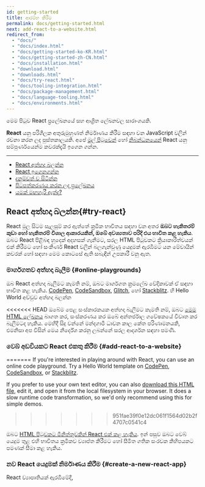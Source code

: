 ```yaml
---
id: getting-started
title: ආරම්භ කිරීම
permalink: docs/getting-started.html
next: add-react-to-a-website.html
redirect_from:
  - "docs/"
  - "docs/index.html"
  - "docs/getting-started-ko-KR.html"
  - "docs/getting-started-zh-CN.html"
  - "docs/installation.html"
  - "download.html"
  - "downloads.html"
  - "docs/try-react.html"
  - "docs/tooling-integration.html"
  - "docs/package-management.html"
  - "docs/language-tooling.html"
  - "docs/environments.html"
---
```


මෙම පිටුව React ප්‍රලේඛනයේ සහ ආශ්‍රිත ලේඛනවල සාරාංශයකි.

**React** යනු පරිශීලක අතුරුමුහුණත් නිර්මාණය කිරීම සඳහා වන JavaScript වලින් රචනා කරන ලද පුස්තකාලයකි. අපේ [මුල් පිටුවෙන්](/) හෝ [නිබන්ධනයෙන්](/tutorial/tutorial.html) React යනු සම්පුර්ණයෙන්ම කවරක්දැයි ඉගෙන ගන්න.

---

- [React අත්හදා බලන්න](#try-react)
- [React ඉගෙනගන්න](#learn-react)
- [දැනුම්වත් ව සිටින්න](#staying-informed)
- [පිටපත්කරණය කරන ලද ප්‍රලේඛනය](#versioned-documentation)
- [යමක් මඟහැරී ඇත්ද?](#something-missing)

## React අත්හදා බලන්න{#try-react}
React මුල සිටම සැලසුම් කර ඇත්තේ ක්‍රමික භාවිතය සඳහා වන අතර **ඔබට හැකිතරම් කුඩා හෝ හැකිතරම් විශාල ආකාරයකින්, ඔබේ අවශ්‍යතාව පරිදි එය භාවිත කළ හැකිය**. ඔබට React පිළිබඳ හුදෙක් අදහසක් ගැනීමට, සරල HTML පිටුවකට ක්‍රියාකාරීත්වයක් එක් කිරීමට හෝ සංකීර්ණ React වලින් බලගැන්වුණු යෙදුමක් ඇරඹීමට යන මේවායින් කවරක් හෝ සඳහා මෙම කොටසේ ඇති සබැඳීන් උපකාරී වනු ඇත. 

### මාර්ගගතව අත්හදා බැලීම {#online-playgrounds}

ඔබ React අත්හදා බැලීමට කැමති නම්, ඔබට මාර්ගගත ක්‍රමලේඛ වේදිකාවක් ඒ සඳහා භාවිත කළ හැකිය. 
[CodePen](codepen://hello-world), [CodeSandbox](https://codesandbox.io/s/new), [Glitch](https://glitch.com/edit/#!/remix/starter-react-template), හෝ [Stackblitz](https://stackblitz.com/fork/react). හි Hello World අච්චුව අත්හදා බලන්න

<<<<<<< HEAD
ඔබේම පෙළ සංස්කාරකයක අත්හදා බැලීමට කැමති නම්, ඔබට [මෙම HTML ලේඛනය](https://raw.githubusercontent.com/reactjs/reactjs.org/master/static/html/single-file-example.html) බාගත කර, සංස්කරණය කර ඔබේ අන්තර්ජාල ගවේෂකයේ විවෘත කර බැලීමටද හැකිය. මෙහිදී සිදු වන්නේ මන්දගාමී ධාවන කාල කේත පරිණාමනයකි, එමනිසා අප විසින් මෙය නිර්දේශ කරනු ලබන්නේ සරල ආදර්ශන සඳහා පමණි.

### වෙබ් අඩවියකට React එකතු කිරීම {#add-react-to-a-website}
=======
If you're interested in playing around with React, you can use an online code playground. Try a Hello World template on [CodePen](codepen://hello-world), [CodeSandbox](https://codesandbox.io/s/new), or [Stackblitz](https://stackblitz.com/fork/react).

If you prefer to use your own text editor, you can also [download this HTML file](https://raw.githubusercontent.com/reactjs/reactjs.org/main/static/html/single-file-example.html), edit it, and open it from the local filesystem in your browser. It does a slow runtime code transformation, so we'd only recommend using this for simple demos.
>>>>>>> 951fae39f0e12dc061f1564d02b2f4707c0541c4

ඔබට [HTML පිටුවකට මිනිත්තුවකින් React එක් කළ හැකිය](/docs/add-react-to-a-website.html). ඉන් පසුව ඔබට වෙබ් යෙදුම තුළ එහි භාවිතය ක්‍රමිකව ව්‍යාප්ත කිරීමට හෝ සීමිත ගතික සංරචක කිහිපයකට පමණක් සීමා කළ හැකිය.

### නව React යෙදුමක් නිර්මාණය කිරීම {#create-a-new-react-app}

React ව්‍යාපෘතියක් ඇරඹීමේදී, [<script> ටැග අන්තර්ගත සරල HTML පිටුවක්](/docs/add-react-to-a-website.html) ම හොඳම විකල්පය වනු ඇත. එය සකස් කර ගැනීමට ගත වන්නේ මිනිත්තුවක් පමණි!

නමුත් ඔබේ යෙදුම වර්ධනය වත්ම, ඔබට වඩාත් ඒකාබද්ධ ව්‍යාපෘති සැකසුමක් සලකා බැලීමට බොහෝ දුරට සිදුවනු ඇත. විශාල පරිමාණයේ යෙදුම් සඳහා අප විසින් නිර්දේශ කරන JavaScript උපාංග කට්ටල කිහිපයක්ම ඇත. එම සෑම කට්ටලයකටම අල්ප අමතර සැකසුමක් හෝ කිසිදු අමතර සැකසුමකින් තොරව ක්‍රියාත්මක විය හැකි අතර පොහොසත් React පද්ධතියේ උපරිම වාසිය ලබා ගැනීමට ද ඔබට ඉඩ සලසයි. [කෙසේදැයි ඉගෙනගන්න](/docs/create-a-new-react-app.html)

## React ඉගෙනගන්න {#learn-react}

React ඉගෙනීමට විවිධ පසුබිම් සහිත සහ විවිධ ඉගෙනුම් ආකාර අනුගමනය කරන පුද්ගලයන් පැමිණෙති. ඔබ වඩාත් ප්‍රිය කරන්නේ වඩා සෛද්ධාන්තික හෝ ප්‍රායෝගික ක්‍රමවේදයක්ද යන්න මත, මෙම කොටස ඔබට ප්‍රයෝජනවත් වනු ඇතැයි අපි විශ්වාස කරමු.

* ඔබ **ප්‍රායෝගික ඉගෙනීමකට** වඩාත් කැමති නම්, අපගේ [ප්‍රායෝගික නිබන්ධනය](/tutorial/tutorial.html) සමඟ ආරම්භ කරන්න.
* ඔබ **පියවරෙන් පියවර සංකල්ප ඉගෙනීමට** වඩාත් කැමති නම්, අපගේ [ප්‍රධාන සංකල්ප සඳහා මාර්ගෝපදේශනය](/docs/hello-world.html) සමඟ ආරම්භ කරන්න.

වෙනත් ඕනෑම නුපුරුදු තාක්ෂණයක් ඉගෙනීමේදී සේම, React හි ද යම් ඉගෙනුම් කාලයක් තිබේ. පුහුණුවීම් සහ යම් ඉවසීමක් තුළින් ඔබට එම කාලය පහසුවෙන් පසු කළ **හැකි වනු ඇත.**

### පළමු උදාහරණ {#first-examples}

React මුල් පිටුවෙහි සජීවී සංස්කාරකයක් සමඟ කුඩා React උදාහරණ කිහිපයක් අන්තර්ගත වේ. ඔබ තවමත් React පිළිබඳ කිසිවක් නොදන්නෙකු වුවත්, එම උදාහරණවල කේතයට වෙනස්කම් සිදුකර ඒවා අවසාන ප්‍රතිඵලයට බලපෑම් කරන්නේ කෙසේදැයි නිරීක්ෂණය කිරීමට උත්සහ කරන්න.

### ආධුනිකයන් සඳහා React {#react-for-beginners}

React ප්‍රලේඛනය ඔබට හුරුපුරුදු වේගයට වඩා වැඩි වේගයකින් කරුණු විස්තර කරන බව ඔබට හැඟේ නම්, [ටානියා රාශියාගේ මෙම React පිළිබඳ විශ්ලේෂණය](https://www.taniarascia.com/getting-started-with-react/) නරඹන්න. එය, විස්තරාත්මක සහ ආධුනිකයන්ට තේරුම් ගැනීමට පහසු ආකාරයකින්  වඩාත් වැදගත් React සංකල්ප හඳුන්වා දෙයි. එය නැරඹීමෙන් පසුව, නැවත වරක් ප්‍රලේඛනය අනුගමනය කිරීමට උත්සාහ කරන්න.

### නිර්මාණකරුවන් සඳහා React   {#react-for-designers}

ඔබ නිර්මාණකරණ පසුබිමකින් පැමිණෙන්නේ නම්, React ඉගෙනීම ඇරඹීමට මෙම [ඉගෙනුම් සම්පත්](https://reactfordesigners.com/) කදිමය.

### JavaScript සම්පත් {#javascript-resources}

React ප්‍රලේඛනය රචනා කර ඇත්තේ කියවන්නාට JavaScript පරිගණක ක්‍රමලේඛන භාෂාවෙන් ක්‍රමලේඛනය කිරීම පිළිබඳ කිසියම් පළපුරුද්දක් ඇතැයි උපකල්පනය මතය. ඔබ විශේෂඥයෙකු විය යුතු නැත, නමුත් React සහ JavaScript යන දෙකම එකවර ඉගෙනීම අසීරුය.

ඔබේ දැනුම් මට්ටම පරීක්ෂා කිරීම සඳහා [මෙම JavaScript හැඳින්වීම](https://developer.mozilla.org/en-US/docs/Web/JavaScript/A_re-introduction_to_JavaScript) පරිශීලනය කරන ලෙස අපි නිර්දේශ කර සිටිමු. මේ සඳහා ඔබට මිනිත්තු 30 ත් පැයත් අතර කාලයක් වැය වනු වනු ඇති නමුත්, එය ඔබට React ඉගෙනීම පහසු කරනු ඇත.

>ඉඟිය
>
>කිසියම් අවස්ථාවකදී ඔබ JavaScript හි යමකින් වික්ෂිප්ත භාවයට පත්වූයේ නම්, [MDN](https://developer.mozilla.org/en-US/docs/Web/JavaScript) සහ [javascript.info](https://javascript.info/) යනු පරිශීලනය කිරීමට සුදුසුම වෙබ්අඩවි  දෙකකි. තවද ඔබට උදවු ඉල්ලිය හැකි [ප්‍රජා සහයෝගිතා මණ්ඩප](/community/support.html) ද ඇත.

### ප්‍රයෝගික නිබන්ධනය {#practical-tutorial}

ඔබ **වැඩ කරමින් ඉගෙනීමට** වඩාත් ප්‍රිය කරන්නේ නම්, අපේ ප්‍රයෝගික නිබන්ධනය පරීක්ෂා කරන්න. මෙම නිබන්ධනයේදී අපි, React භාවිතයෙන් tic-tac-toe ක්‍රීඩාව නිර්මාණය කරන්නෙමු. ඔබ ක්‍රීඩා නිර්මාණයට ඇලුම් නොකරන්නෙකු නම් මෙය මඟහැරීමට ඔබ උත්සුක වනු ඇති නමුත්, වරක් උත්සාහ කර බලන්න. මෙම නිබන්ධනයේදී ඔබ ඉගෙනගන්නා විධික්‍රම, **ඕනෑම** React යෙදුමක් නිර්මාණය කිරීමේ මූලිකාංග වන අතර ඒවා හොඳින් ප්‍රගුණ කිරීමෙන් ඔබට වඩාත් ගැඹුරු අවබෝධයක් ලැබෙනු ඇත.

### පියවරෙන් පියවර මාර්ගෝපදේශනය {#step-by-step-guide}

ඔබ **පියවරෙන් පියවර වැදගත් සංකල්ප ඉගෙනීමට** කැමති නම්, අපගේ [ප්‍රධාන සංකල්ප සඳහා මාර්ගෝපදේශය](/docs/hello-world.html) යනු ඉගෙනීම ඇරඹීමට හොදම ස්ථානයයි. එහි සෑම පරිච්ජේදයක්ම, ඊට පෙර පරිච්ජේද වල දැනුම මත ගොඩනැගී ඇති බවින් ඔබට කිසිවක් අතපසු වීමකින් තොරව නිබන්ධනයේ ඉදිරියට යා හැකිය.

### React වලින් සිතීම {#thinking-in-react}

බොහෝ React පරිශීලකයන් විසින් අවසානයේ React පිළිබඳ සැබවින්ම “අවබෝධ” කරගත් අවස්ථාව වූයේ [React වලින් සිතීම](/docs/thinking-in-react.html) කියවීම බව සඳහන් කරයි. එය වඩාත් පැරණිතම React මාර්ගෝපදේශයක් වුවද, අදටත් එය අදාළය.

### නිර්දේශිත පාඨමාලා {#recommended-courses}

සමහරෙකුට නිල ප්‍රලේඛනයට වඩා තෙවන පාර්ශ්වයක පොත් සහ වීඩියෝ පාඨමාලා උපකාරී වන අවස්ථා තිබේ. අපි [පොදුවේ නිර්දේශිත එවැනි ඉගෙනුම් සම්පත් ලැයිස්තුවක්](/community/courses.html) (සමහර නොමිල ඉගෙනුම් සම්පත් ද ඇතුළත්ව) නඩත්තු කරන්නෙමු

### උසස් සංකල්ප {#advanced-concepts}

ඔබ React හි [ප්‍රධාන සංකල්ප](/docs/hello-world.html) හොඳින් ප්‍රගුණ කර සහ React භාවිතයෙන් යම් තාක් දුරට වෙබ් සංවර්ධනය කර තිබේනම්, මේ වනවිට React හි වඩාත් උසස් සංකල්ප පිළිබඳ ඔබ කැමැත්තෙන් පසුවනු ඇත. මෙම කොටස විසින් ඔබට React හි බලවත්, එහෙත් නිතර භාවිත නොවන [context](/docs/context.html) සහ [refs](/docs/refs-and-the-dom.html)  වැනි විශේෂාංග හඳුන්වා දෙනු ඇත.

### යෙදුම් ක්‍රමලේඛ අතුරුමුහුණත් යොමුව{#api-reference}

කිසියම් නිශ්චිත React ක්‍රමලේඛ අතුරු මුහුණතක් පිළිබඳ වැඩිදුර ඉගෙනීමට අවශ්‍ය විට ප්‍රලේඛනයේ මෙම කොටස ප්‍රයෝජනවත් වනු ඇත. උදාහරණයක් වශයෙන්, [`React.Component` ක්‍රමලේඛ යොමුව](/docs/react-component.html) විසින් `setState()` ක්‍රියාත්මක වන්නේ කෙසේද යන්න සහ එකිනෙකට වෙනස් ජීවන චක්‍ර විධි පිළිබඳ තොරතුරු ලබා දෙයි

### පාරිභාෂික පද මාලාව සහ නිතර අසන ප්‍රශ්න{#glossary-and-faq}

ඔබ React ප්‍රලේඛනයේ නිතර දකින වචන වල සාරාංශයක් [පාරිභාෂික පද මාලාවේ](/docs/glossary.html) දී සොයාගත හැකිය. තවද,  [AJAX ඉල්ලීම් කිරීම](/docs/faq-ajax.html), [සංරචකයක අවස්ථාව](/docs/faq-state.html) සහ [ගොනු ආකෘතිය](/docs/faq-structure.html) යන මාතෘකා ද ඇතුළත් ව පොදු මාතෘකා පිළිබඳ ප්‍රශ්න සහ ඒවාට පිළිතුරු අන්තර්ගත නිතර අසන ප්‍රශ්න නම් අංශයක් ද ඇත.

## නිතර දැනුවත්ව සිටීම {#staying-informed}

React කණ්ඩායමෙන් ලැබෙන යාවත්කාලීන කිරීම් වල නිල ප්‍රභවය වන්නේ [React බ්ලොග් අඩවිය](/blog/)යි. නිකුත් කිරීම් සහ යල්පැන යාමේ නිවේදන ද ඇතුළත්ව සියලු වැදගත් දෑ පළමුවෙන් පළකරනු ලබන්නේ එහිදීය.

ඔබට ට්වීටර් හි [@reactjs ගිණුම](https://twitter.com/reactjs) අනුගමනය කිරීමට ද හැකි නමුත්, ඔබ බ්ලොග් අඩවිය පමණක් කියවන්නෙකු වුවද කිසිදු අත්‍යවශ්‍ය නිවේදනයක් මඟ නොහැරෙනු ඇත. 

<<<<<<< HEAD
සෑම React නිකුත්කිරීමකටම බ්ලොග් සටහනක් නිකුත් නොකරන නමුත්, සෑම නිකුතුවකදීම සිදු වූ වෙනස්කම් පිළිබඳ විස්තරාත්මක සටහනක් [React නිධියෙහි `CHANGELOG.md` ලේඛනයෙන්](https://github.com/facebook/react/blob/master/CHANGELOG.md) මෙන්ම [නිකුත් කිරීම්](https://github.com/facebook/react/releases) පිටුවෙන් ද සොයාගත හැකි වනු ඇත.
=======
Not every React release deserves its own blog post, but you can find a detailed changelog for every release in the [`CHANGELOG.md` file in the React repository](https://github.com/facebook/react/blob/main/CHANGELOG.md), as well as on the [Releases](https://github.com/facebook/react/releases) page.
>>>>>>> 951fae39f0e12dc061f1564d02b2f4707c0541c4

## පිටපත්කරණය කරන ලද ප්‍රලේඛනය {#versioned-documentation}

මෙම ප්‍රලේඛනය සැමවිටම React හි නවතම ස්ථාවර පිටපත නියෝජනය කරයි. React 16 සිට, පැරණි ප්‍රලේඛන පිටපත් [වෙනම පිටුවක](/versions)දී සොයාගත හැකිය.  පැරණි ප්‍රලේඛන පිටපත් එක් අවස්ථාවක් නිරූපණය වන පරිදි පිටපත් කොට ගබඩා කර ඇති බවත්, ඒවා දිගින් දිගටම යාවත්කාලීන නොවන බවත් සලකන්න.

## යමක් මඟහැරී ඇත්ද? {#something-missing}

ප්‍රලේඛනයෙන් කිසියම් දෙයක් මඟහැරී ඇත්නම් හෝ කිසියම් කොටසක් වටහා ගැනීමට අපහසු බව හැඟේ නම්, වැඩිදියුණු කිරීම සඳහා ඔබේ අදහස් ද සමඟ, කරුණාකර [ප්‍රලේඛන නිධියේහි](https://github.com/reactjs/reactjs.org/issues/new) ගැටළුවක් පළකරන්න. එසේත් නැත්නම් [@reactjs ගිණුම](https://twitter.com/reactjs) වෙත ට්වීට් කරන්න.අපි ඔබට සවන්දීමට කැමැත්තෙමු!
